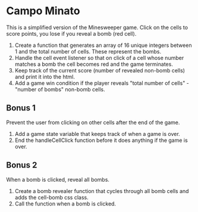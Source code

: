 # Campo Minato

This is a simplified version of the Minesweeper game. Click on the cells to score points, you lose if you reveal a bomb (red cell).

1. Create a function that generates an array of 16 unique integers between 1 and the total number of cells. These represent the bombs.    
2. Handle the cell event listener so that on click of a cell whose number matches a bomb the cell becomes red and the game terminates.  
3. Keep track of the current score (number of revealed non-bomb cells) and print it into the html.  
4. Add a game win condition if the player reveals "total number of cells" - "number of bombs" non-bomb cells.  

## Bonus 1

Prevent the user from clicking on other cells after the end of the game.

1. Add a game state variable that keeps track of when a game is over.  
2. End the handleCellClick function before it does anything if the game is over.

## Bonus 2

When a bomb is clicked, reveal all bombs.

1. Create a bomb revealer function that cycles through all bomb cells and adds the cell-bomb css class.  
2. Call the function when a bomb is clicked.